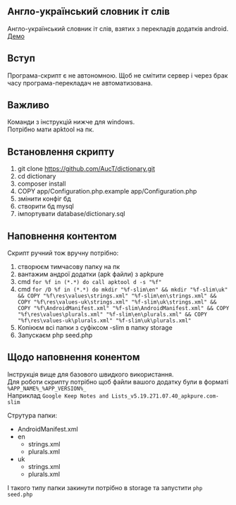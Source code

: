 ## Англо-український словник іт слів
Англо-український словник іт слів, взятих з перекладів додатків android.  
[Демо](https://dictionary.auct.eu/)

## Вступ

Програма-скрипт є не автономною. Щоб не смітити сервер і через брак часу програма-перекладач не автоматизована.

## Важливо
Команди з інструкцій нижче для windows.  
Потрібно мати apktool на пк.

## Встановлення скрипту
1. git clone https://github.com/AucT/dictionary.git  
2. cd dictionary
3. composer install  
4. COPY app/Configuration.php.example app/Configuration.php
5. змінити конфіг бд
6. створити бд mysql
7. імпортувати database/dictionary.sql

## Наповнення контентом

Скрипт ручний тож вручну потрібно:  
1. створюєм тимчасову папку на пк  
2. вантажим андрої додатки (apk файли) з apkpure  
3. cmd 
``
for %f in (*.*) do call apktool d -s "%f"
``  
4. cmd
``
for /D %f in (*.*) do mkdir "%f-slim\en" && mkdir "%f-slim\uk" && COPY "%f\res\values\strings.xml" "%f-slim\en\strings.xml" && COPY "%f\res\values-uk\strings.xml" "%f-slim\uk\strings.xml" && COPY "%f\AndroidManifest.xml" "%f-slim\AndroidManifest.xml" && COPY "%f\res\values\plurals.xml" "%f-slim\en\plurals.xml" && COPY "%f\res\values-uk\plurals.xml" "%f-slim\uk\plurals.xml"
``
5. Копіюєм всі папки з суфіксом -slim в папку storage  
6. Запускаєм php seed.php

## Щодо наповнення конентом
Інструкція вище для базового швидкого використання.  
Для роботи скрипту потрібно щоб файли вашого додатку були в форматі  
``
%APP_NAME%_%APP_VERSION%_ 
``  
Наприклад
``
Google Keep Notes and Lists_v5.19.271.07.40_apkpure.com-slim
``

Струтура папки:
* AndroidManifest.xml
* en
  * strings.xml
  * plurals.xml
* uk
  * strings.xml
  * plurals.xml
  
  
І такого типу папки закинути потрібно в storage та запустити 
 ``
 php seed.php
 ``